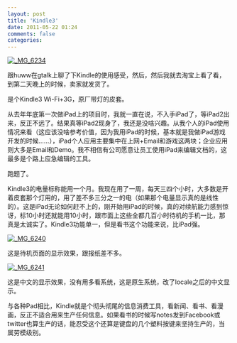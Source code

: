 ```yaml
---
layout: post
title: 'Kindle3'
date: 2011-05-22 01:24
comments: false
categories: 
---
```

    

[![_MG_6234](http://qingpei.me/images/in_post/MG_6234_thumb.jpg)](http://qingpei.me/images/in_post/MG_6234.jpg)

跟huww在gtalk上聊了下Kindle的使用感受，然后，然后我就去淘宝上看了看，到第二天晚上的时候，卖家就发货了。

是个Kindle3 Wi-Fi+3G，原厂带灯的皮套。

从去年年底第一次做iPad上的项目时，我就一直在说，不入手iPad了，等iPad2出来，反正不远了。结果真等iPad2现身了，我还是没啥兴趣。从我个人的iPad使用情况来看（这应该没啥参考价值，因为我用iPad的时候，基本就是我做iPad游戏开发的时候……），iPad个人应用主要集中在上网+Email和游戏这两块；企业应用则大多是Email和Demo。我不相信有公司愿意让员工使用iPad来编辑文档的，这最多是个路上应急编辑的工具。

跑题了。

Kindle3的电量标称能用一个月。我现在用了一周，每天三四个小时，大多数是开着皮套那个灯用的，用了差不多三分之一的电（如果那个电量显示真的是线性的）。这是iPad无论如何赶不上的，刚开始用iPad的时候，真的对续航能力感到惊讶，标10小时还就能用10小时，跟市面上这些全都几百小时待机的手机一比，那真是太诚实了。Kindle3功能单一，但是看书这个功能来说，比iPad强。

[![_MG_6240](http://qingpei.me/images/in_post/MG_6240_thumb.jpg)](http://qingpei.me/images/in_post/MG_6240.jpg)

这是待机页面的显示效果，跟报纸差不多。

[![_MG_6241](http://qingpei.me/images/in_post/MG_6241_thumb.jpg)](http://qingpei.me/images/in_post/MG_6241.jpg)

这是中文的显示效果，没有用多看系统，这是原生系统，改了locale之后的中文显示。

与各种Pad相比，Kindle就是个彻头彻尾的信息消费工具，看新闻、看书、看漫画，反正不适合用来生产任何信息。如果看书的时候写notes发到Facebook或twitter也算生产的话，能忍受这个还算是键盘的几个塑料按键来坚持生产的，当属劳模级别。
